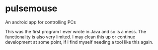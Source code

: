 # pulsemouse
An android app for controlling PCs

This was the first program I ever wrote in Java and so is a mess. 
The functionality is also very limited. I may clean this up or continue development at some point,
if I find myself needing a tool like this again.

